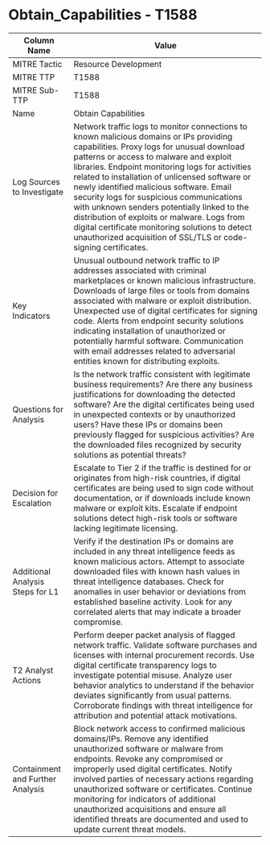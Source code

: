 # Obtain_Capabilities - T1588

| Column Name | Value |
|-------------|-------|
| MITRE Tactic | Resource Development |
| MITRE TTP | T1588 |
| MITRE Sub-TTP | T1588 |
| Name | Obtain Capabilities |
| Log Sources to Investigate | Network traffic logs to monitor connections to known malicious domains or IPs providing capabilities. Proxy logs for unusual download patterns or access to malware and exploit libraries. Endpoint monitoring logs for activities related to installation of unlicensed software or newly identified malicious software. Email security logs for suspicious communications with unknown senders potentially linked to the distribution of exploits or malware. Logs from digital certificate monitoring solutions to detect unauthorized acquisition of SSL/TLS or code-signing certificates. |
| Key Indicators | Unusual outbound network traffic to IP addresses associated with criminal marketplaces or known malicious infrastructure. Downloads of large files or tools from domains associated with malware or exploit distribution. Unexpected use of digital certificates for signing code. Alerts from endpoint security solutions indicating installation of unauthorized or potentially harmful software. Communication with email addresses related to adversarial entities known for distributing exploits. |
| Questions for Analysis | Is the network traffic consistent with legitimate business requirements? Are there any business justifications for downloading the detected software? Are the digital certificates being used in unexpected contexts or by unauthorized users? Have these IPs or domains been previously flagged for suspicious activities? Are the downloaded files recognized by security solutions as potential threats? |
| Decision for Escalation | Escalate to Tier 2 if the traffic is destined for or originates from high-risk countries, if digital certificates are being used to sign code without documentation, or if downloads include known malware or exploit kits. Escalate if endpoint solutions detect high-risk tools or software lacking legitimate licensing. |
| Additional Analysis Steps for L1 | Verify if the destination IPs or domains are included in any threat intelligence feeds as known malicious actors. Attempt to associate downloaded files with known hash values in threat intelligence databases. Check for anomalies in user behavior or deviations from established baseline activity. Look for any correlated alerts that may indicate a broader compromise. |
| T2 Analyst Actions | Perform deeper packet analysis of flagged network traffic. Validate software purchases and licenses with internal procurement records. Use digital certificate transparency logs to investigate potential misuse. Analyze user behavior analytics to understand if the behavior deviates significantly from usual patterns. Corroborate findings with threat intelligence for attribution and potential attack motivations. |
| Containment and Further Analysis | Block network access to confirmed malicious domains/IPs. Remove any identified unauthorized software or malware from endpoints. Revoke any compromised or improperly used digital certificates. Notify involved parties of necessary actions regarding unauthorized software or certificates. Continue monitoring for indicators of additional unauthorized acquisitions and ensure all identified threats are documented and used to update current threat models. |
